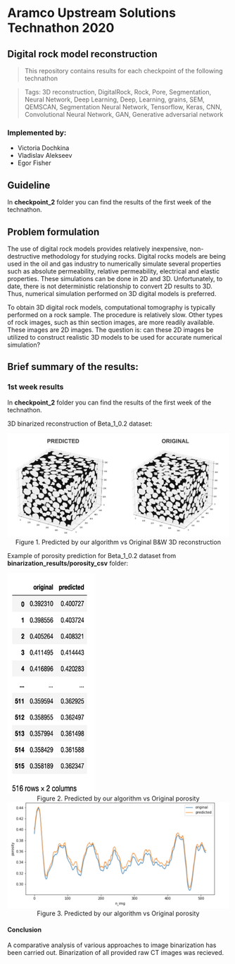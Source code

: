 # Aramco Upstream Solutions Technathon 2020

## Digital rock model reconstruction

> This repository contains results for each checkpoint of the following technathon

>Tags: 3D reconstruction, DigitalRock, Rock, Pore, Segmentation, Neural Network, Deep Learning, Deep, Learning, grains, SEM, QEMSCAN, Segmentation Neural Network, Tensorflow, Keras, CNN, Convolutional Neural Network, GAN, Generative adversarial network

### Implemented by: 
* Victoria Dochkina
* Vladislav Alekseev
* Egor Fisher
## Guideline
In **checkpoint_2** folder you can find the results of the first week of the technathon.

## Problem formulation

The use of digital rock models provides relatively inexpensive, non-destructive methodology for studying rocks. Digital rocks models are being used in the oil and gas industry to numerically simulate several properties such as absolute permeability, relative permeability, electrical and elastic properties. These simulations can be done in 2D and 3D. Unfortunately, to date, there is not deterministic relationship to convert 2D results to 3D. Thus, numerical simulation performed on 3D digital models is preferred.

To obtain 3D digital rock models, computational tomography is typically performed on a rock sample. The procedure is relatively slow. Other types of rock images, such as thin section images, are more readily available. These images are 2D images. The question is: can these 2D images be utilized to construct realistic 3D models to be used for accurate numerical simulation?

## Brief summary of the results:

### 1st week results
In **checkpoint_2** folder you can find the results of the first week of the technathon.

3D binarized reconstruction of Beta_1_0.2 dataset:

<img src="https://github.com/ddvika/Aramco_technathon_2020/blob/main/checkpoint_2/imgs/binary_reconstruction.png" width="1000" >

<center> Figure 1. Predicted by our algorithm vs Original B&W 3D reconstruction </center>


Example of porosity prediction for Beta_1_0.2 dataset from **binarization_results/porosity_csv** folder:

<img src="https://github.com/ddvika/Aramco_technathon_2020/blob/main/checkpoint_2/imgs/df.png" height = "500" width="200" >

<center> Figure 2. Predicted by our algorithm vs Original porosity </center>

<img src="https://github.com/ddvika/Aramco_technathon_2020/blob/main/checkpoint_2/imgs/porosity_prediction.png" width="600" >
<center> Figure 3. Predicted by our algorithm vs Original porosity </center>

#### Conclusion
A comparative analysis of various approaches to image binarization has been carried out.
 Binarization of all provided raw CT images was recieved.

